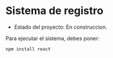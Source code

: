 <h1> Sistema de registro </h1>

- Estado del proyecto: En construccion.

Para ejecutar el sistema, debes poner:

```npm install react```
